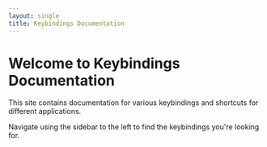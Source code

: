 ```yaml
---
layout: single
title: Keybindings Documentation
---
```


# Welcome to Keybindings Documentation

This site contains documentation for various keybindings and shortcuts for different applications.

Navigate using the sidebar to the left to find the keybindings you're looking for.
